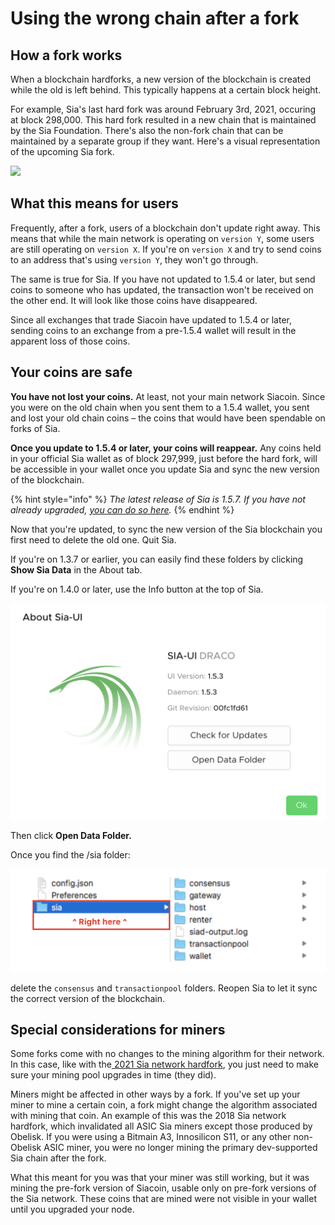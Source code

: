 # Using the wrong chain after a fork

## How a fork works

When a blockchain hardforks, a new version of the blockchain is created while the old is left behind. This typically happens at a certain block height.

For example, Sia's last hard fork was around February 3rd, 2021, occuring at block 298,000. This hard fork resulted in a new chain that is maintained by the Sia Foundation. There's also the non-fork chain that can be maintained by a separate group if they want. Here's a visual representation of the upcoming Sia fork.

![](../../../.gitbook/assets/sia-fork-path-2021.png)

## What this means for users

Frequently, after a fork, users of a blockchain don't update right away. This means that while the main network is operating on `version Y`, some users are still operating on `version X`. If you're on `version X` and try to send coins to an address that's using `version Y`, they won't go through.

The same is true for Sia. If you have not updated to 1.5.4 or later, but send coins to someone who has updated, the transaction won't be received on the other end. It will look like those coins have disappeared.

Since all exchanges that trade Siacoin have updated to 1.5.4 or later, sending coins to an exchange from a pre-1.5.4 wallet will result in the apparent loss of those coins.

## Your coins are safe

**You have not lost your coins.** At least, not your main network Siacoin. Since you were on the old chain when you sent them to a 1.5.4 wallet, you sent and lost your old chain coins – the coins that would have been spendable on forks of Sia.

**Once you update to 1.5.4 or later, your coins will reappear.** Any coins held in your official Sia wallet as of block 297,999, just before the hard fork, will be accessible in your wallet once you update Sia and sync the new version of the blockchain.

{% hint style="info" %}
_The latest release of Sia is 1.5.7. If you have not already upgraded,_ [_you can do so here_](../../../your-sia-wallet/wallet-setup/sia-ui/how-to-download-and-install-sia-ui.md#find\_the\_right\_download\_for\_you)_._
{% endhint %}

Now that you're updated, to sync the new version of the Sia blockchain you first need to delete the old one. Quit Sia.

If you're on 1.3.7 or earlier, you can easily find these folders by clicking **Show Sia Data** in the About tab.

If you're on 1.4.0 or later, use the Info button at the top of Sia.

![](<../../../.gitbook/assets/fork-2 (1) (3) (3) (3) (1).png>)

Then click **Open Data Folder.**

Once you find the /sia folder:

![](<../../../.gitbook/assets/fork-3 (1) (2) (2) (2) (1).png>)

delete the `consensus` and `transactionpool` folders. Reopen Sia to let it sync the correct version of the blockchain.

## Special considerations for miners

Some forks come with no changes to the mining algorithm for their network. In this case, like with the[ 2021 Sia network hardfork](navigating-the-2021-sia-hardfork.md), you just need to make sure your mining pool upgrades in time (they did).

Miners might be affected in other ways by a fork. If you've set up your miner to mine a certain coin, a fork might change the algorithm associated with mining that coin. An example of this was the 2018 Sia network hardfork, which invalidated all ASIC Sia miners except those produced by Obelisk. If you were using a Bitmain A3, Innosilicon S11, or any other non-Obelisk ASIC miner, you were no longer mining the primary dev-supported Sia chain after the fork.

What this meant for you was that your miner was still working, but it was mining the pre-fork version of Siacoin, usable only on pre-fork versions of the Sia network. These coins that are mined were not visible in your wallet until you upgraded your node.
